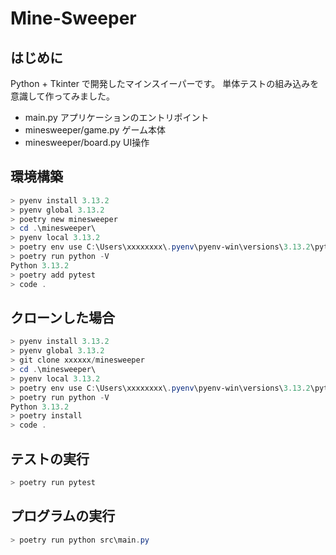 # Mine-Sweeper

## はじめに

Python + Tkinter で開発したマインスイーパーです。
単体テストの組み込みを意識して作ってみました。

- main.py アプリケーションのエントリポイント
- minesweeper/game.py ゲーム本体
- minesweeper/board.py UI操作

## 環境構築

```powershell
> pyenv install 3.13.2
> pyenv global 3.13.2
> poetry new minesweeper
> cd .\minesweeper\
> pyenv local 3.13.2 
> poetry env use C:\Users\xxxxxxxx\.pyenv\pyenv-win\versions\3.13.2\python.exe
> poetry run python -V
Python 3.13.2
> poetry add pytest
> code .
```

## クローンした場合

```powershell
> pyenv install 3.13.2
> pyenv global 3.13.2
> git clone xxxxxx/minesweeper
> cd .\minesweeper\
> pyenv local 3.13.2 
> poetry env use C:\Users\xxxxxxxx\.pyenv\pyenv-win\versions\3.13.2\python.exe
> poetry run python -V
Python 3.13.2
> poetry install
> code .
```

## テストの実行

```powershell
> poetry run pytest
```

## プログラムの実行

```powershell
> poetry run python src\main.py
```
